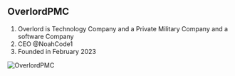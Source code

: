 ## OverlordPMC

1. Overlord is Technology Company and a Private Military Company and a software Company
2. CEO @NoahCode1
3. Founded in February 2023

![OverlordPMC](https://pbs.twimg.com/profile_banners/1628816319658225666/1677872508/1500x500)
